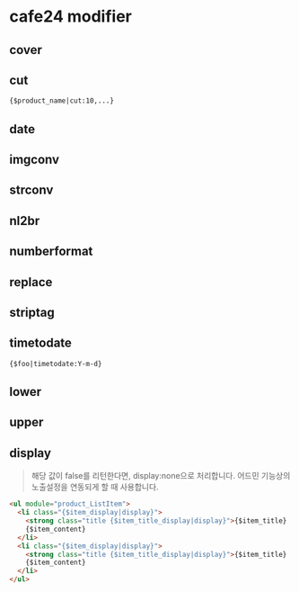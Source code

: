 # cafe24 modifier

## cover

## cut

```txt
{$product_name|cut:10,...}
```

## date

## imgconv

## strconv

## nl2br

## numberformat

## replace

## striptag

## timetodate

```txt
{$foo|timetodate:Y-m-d}
```

## lower

## upper

## display

> 해당 값이 false를 리턴한다면, display:none으로 처리합니다. 어드민 기능상의 노출설정을 연동되게 할 때 사용합니다.

```html
<ul module="product_ListItem">
  <li class="{$item_display|display}">
    <strong class="title {$item_title_display|display}">{$item_title} :</strong>
    {$item_content}
  </li>
  <li class="{$item_display|display}">
    <strong class="title {$item_title_display|display}">{$item_title} :</strong>
    {$item_content}
  </li>
</ul>
```
